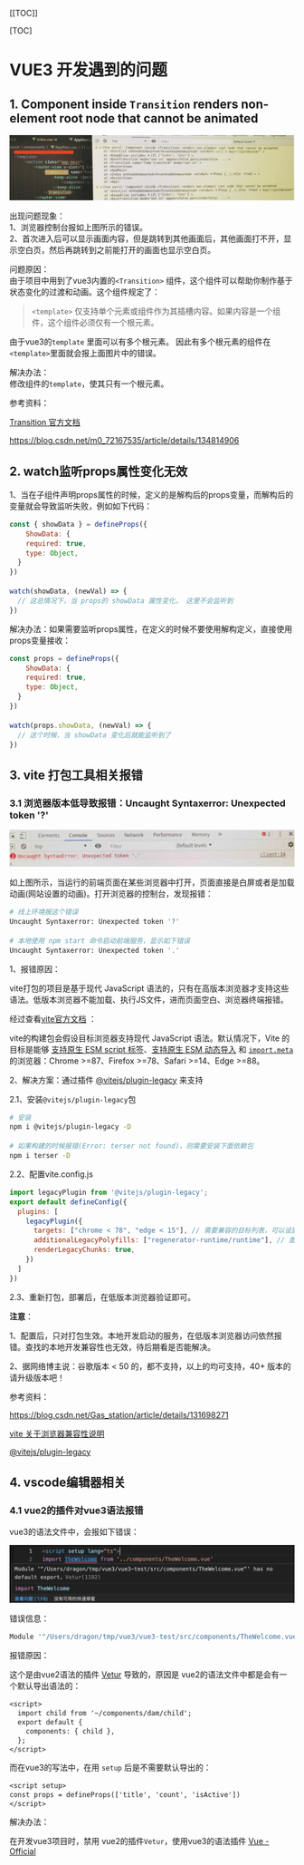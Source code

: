 [[TOC]]

[TOC]

# VUE3 开发遇到的问题

## 1. Component inside `Transition` renders non-element root node that cannot be animated

![](./img/001-vue3-error.png)

出现问题现象：        
1、浏览器控制台报如上图所示的错误。     
2、首次进入后可以显示画面内容，但是跳转到其他画面后，其他画面打不开，显示空白页，然后再跳转到之前能打开的画面也显示空白页。

问题原因：         
由于项目中用到了vue3内置的`<Transition>` 组件，这个组件可以帮助你制作基于状态变化的过渡和动画。这个组件规定了：

> `<template>` 仅支持单个元素或组件作为其插槽内容。如果内容是一个组件，这个组件必须仅有一个根元素。

由于vue3的`template` 里面可以有多个根元素。 因此有多个根元素的组件在`<template>`里面就会报上面图片中的错误。

解决办法：      
修改组件的`template`，使其只有一个根元素。

参考资料：

[Transition 官方文档](https://cn.vuejs.org/guide/built-ins/transition.html#the-transition-component)

https://blog.csdn.net/m0_72167535/article/details/134814906

## 2. watch监听props属性变化无效

1、当在子组件声明props属性的时候，定义的是解构后的props变量，而解构后的变量就会导致监听失败，例如如下代码：

```js
const { showData } = defineProps({
	ShowData: {
    required: true,
    type: Object,
  }
})

watch(showData, (newVal) => {
  // 这总情况下，当 props的 showData 属性变化， 这里不会监听到
})
```

解决办法：如果需要监听props属性，在定义的时候不要使用解构定义，直接使用props变量接收：

```js
const props = defineProps({
	ShowData: {
    required: true,
    type: Object,
  }
})

watch(props.showData, (newVal) => {
  // 这个时候，当 showData 变化后就能监听到了
})
```

## 3. vite 打包工具相关报错

### 3.1 浏览器版本低导致报错：Uncaught Syntaxerror: Unexpected token '?'

![](./img/001-vue3-error1.jpg)

如上图所示，当运行的前端页面在某些浏览器中打开，页面直接是白屏或者是加载动画(网站设置的动画)。打开浏览器的控制台，发现报错：

```bash
# 线上环境报这个错误
Uncaught Syntaxerror: Unexpected token '?'

# 本地使用 npm start 命令启动前端服务，显示如下错误
Uncaught Syntaxerror: Unexpected token '.'
```

1、报错原因：

vite打包的项目是基于现代 JavaScript 语法的，只有在高版本浏览器才支持这些语法。低版本浏览器不能加载、执行JS文件，进而页面空白、浏览器终端报错。

经过查看[vite官方文档](https://vitejs.cn/vite5-cn/guide/build.html) ：

vite的构建包会假设目标浏览器支持现代 JavaScript 语法。默认情况下，Vite 的目标是能够 [支持原生 ESM script 标签](https://caniuse.com/es6-module)、[支持原生 ESM 动态导入](https://caniuse.com/es6-module-dynamic-import) 和 [`import.meta`](https://caniuse.com/mdn-javascript_operators_import_meta) 的浏览器：Chrome >=87、Firefox >=78、Safari >=14、Edge >=88。

2、解决方案：通过插件 [@vitejs/plugin-legacy](https://github.com/vitejs/vite/tree/main/packages/plugin-legacy) 来支持

2.1、安装`@vitejs/plugin-legacy`包

```bash
# 安装
npm i @vitejs/plugin-legacy -D

# 如果构建的时候报错(Error: terser not found)，则需要安装下面依赖包
npm i terser -D
```

2.2、配置vite.config.js

```js
import legacyPlugin from '@vitejs/plugin-legacy';
export default defineConfig({
  plugins: [
    legacyPlugin({
      targets: ["chrome < 78", "edge < 15"], // 需要兼容的目标列表，可以设置多个
      additionalLegacyPolyfills: ["regenerator-runtime/runtime"], // 面向IE11时需要此插件
      renderLegacyChunks: true,
    })
  ]
})
```

2.3、重新打包，部署后，在低版本浏览器验证即可。

**注意**：

1、配置后，只对打包生效。本地开发启动的服务，在低版本浏览器访问依然报错。查找的本地开发兼容性也无效，待后期看是否能解决。

2、据网络博主说：谷歌版本 < 50 的，都不支持，以上的均可支持，40+ 版本的请升级版本吧！

参考资料：

https://blog.csdn.net/Gas_station/article/details/131698271

[vite 关于浏览器兼容性说明](https://cn.vitejs.dev/guide/build.html)

[@vitejs/plugin-legacy](https://github.com/vitejs/vite/tree/main/packages/plugin-legacy) 

## 4. vscode编辑器相关

### 4.1 vue2的插件对vue3语法报错

vue3的语法文件中，会报如下错误：

![](./img/001-vue3-error2.png)

错误信息：

```bash
Module '"/Users/dragon/tmp/vue3/vue3-test/src/components/TheWelcome.vue"' has no default export.Vetur(1192)
```

报错原因：

这个是由vue2语法的插件 [Vetur](https://marketplace.visualstudio.com/items/?itemName=octref.vetur) 导致的，原因是 vue2的语法文件中都是会有一个默认导出语法的：

```vue
<script>
  import child from '~/components/dam/child';
  export default {
    components: { child },
  };
</script>
```

而在vue3的写法中，在用 `setup` 后是不需要默认导出的：

```vue
<script setup>
const props = defineProps(['title', 'count', 'isActive'])
</script>
```

解决办法：

在开发vue3项目时，禁用 vue2的插件`Vetur`，使用vue3的语法插件 [Vue - Official](https://marketplace.visualstudio.com/items/?itemName=Vue.volar)





